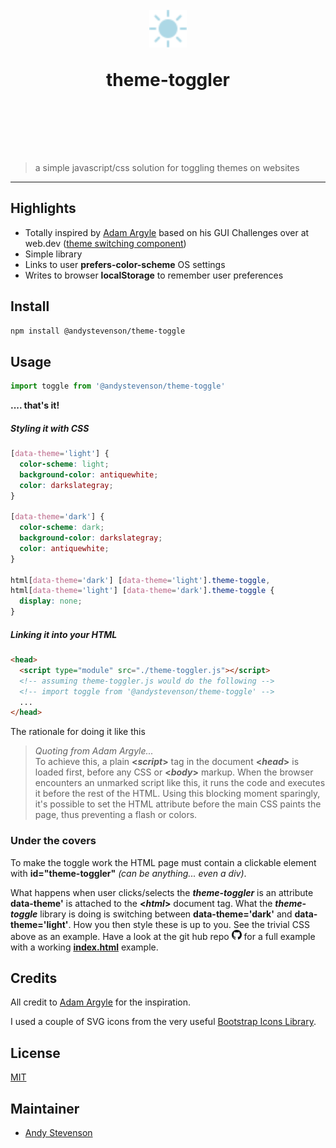 <h1 align="center">
	<br>
	<img width="60" src="/favicon.svg" alt="theme-toggler">
  <p>theme-toggler</p>
  <span>
	<br>
	<br>
</h1>

> a simple javascript/css solution for toggling themes on websites

---

## Highlights

- Totally inspired by [Adam Argyle](https://github.com/argyleink) based on his GUI Challenges over at web.dev ([theme switching component](https://web.dev/building-a-theme-switch-component/))
- Simple library
- Links to user **prefers-color-scheme** OS settings
- Writes to browser **localStorage** to remember user preferences

## Install

```sh
npm install @andystevenson/theme-toggle
```

## Usage

```js
import toggle from '@andystevenson/theme-toggle'
```

**.... that's it!**

##### Styling it with CSS

```css
[data-theme='light'] {
  color-scheme: light;
  background-color: antiquewhite;
  color: darkslategray;
}

[data-theme='dark'] {
  color-scheme: dark;
  background-color: darkslategray;
  color: antiquewhite;
}

html[data-theme='dark'] [data-theme='light'].theme-toggle,
html[data-theme='light'] [data-theme='dark'].theme-toggle {
  display: none;
}
```

##### Linking it into your HTML

```html
<head>
  <script type="module" src="./theme-toggler.js"></script>
  <!-- assuming theme-toggler.js would do the following -->
  <!-- import toggle from '@andystevenson/theme-toggle' -->
  ...
</head>
```

The rationale for doing it like this

> _Quoting from Adam Argyle..._<br>
> To achieve this, a plain **<_script_>** tag in the document **<_head_>** is loaded first, before any CSS or **<_body_>** markup. When the browser encounters an unmarked script like this, it runs the code and executes it before the rest of the HTML. Using this blocking moment sparingly, it's possible to set the HTML attribute before the main CSS paints the page, thus preventing a flash or colors.

### Under the covers

To make the toggle work the HTML page must contain a clickable element with **id="theme-toggler"** _(can be anything... even a div)_.

What happens when user clicks/selects the _**theme-toggler**_ is an attribute **data-theme'** is attached to the **<_html_>** document tag. What the **_theme-toggle_** library is doing is switching between **data-theme='dark'** and **data-theme='light'**. How you then style these is up to you. See the trivial CSS above as an example. Have a look at the git hub repo [<img src='./GitHub-Mark-32px.png' width="16">](https://github.com/andystevenson/theme-toggle) for a full example with a working [**index.html**](https://github.com/andystevenson/theme-toggle/blob/master/index.html) example. <br>

## Credits

All credit to [Adam Argyle](https://github.com/argyleink) for the inspiration.

I used a couple of SVG icons from the very useful [Bootstrap Icons Library](https://icons.getbootstrap.com/).

## License

[MIT](LICENSE.md)

## Maintainer

- [Andy Stevenson](https://github.com/andystevenson)
